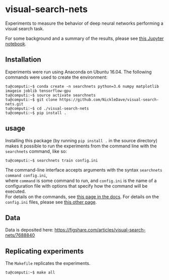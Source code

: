 # visual-search-nets

Experiments to measure the behavior of deep neural networks performing 
a visual search task.

For some background and a summary of the results, please see [this Jupyter notebook](./docs/notebooks/results.ipynb).

## Installation
Experiments were run using Anaconda on Ubuntu 16.04.
The following commands were used to create the environment:

```console
tu@computi:~$ conda create -n searchnets python=3.6 numpy matplotlib imageio joblib tensorflow-gpu 
tu@computi:~$ source activate searchnets
tu@computi:~$ git clone https://github.com/NickleDave/visual-search-nets.git
tu@computi:~$ cd ./visual-search-nets
tu@computi:~$ pip install .
```

## usage
Installing this package (by running `pip install .` in the source directory) makes it 
possible to run the experiments from the command line with the `searchnets` command, like so:
```console
tu@computi:~$ searchnets train config.ini
```  
The command-line interface accepts arguments with the syntax `searchnets command config.ini`,  
where `command` is some command to run, and `config.ini` is the name of a configuration file 
with options that specify how the command will be executed.  
For details on the commands, see [this page in the docs](./docs/cli.md).
For details on the `config.ini` files, please see [this other page](./docs/config.ini.md).

## Data
Data is deposited here:
<https://figshare.com/articles/visual-search-nets/7688840>

## Replicating experiments
The `Makefile` replicates the experiments.
```console
tu@computi:~$ make all
```
